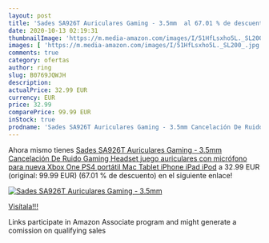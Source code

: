 ```yaml
---
layout: post
title: 'Sades SA926T Auriculares Gaming - 3.5mm  al 67.01 % de descuento'
date: 2020-10-13 02:19:31
thumbnailImage: 'https://m.media-amazon.com/images/I/51HfLsxho5L._SL200_.jpg'
images: [ 'https://m.media-amazon.com/images/I/51HfLsxho5L._SL200_.jpg' ]
comments: true
category: ofertas
author: ring
slug: B0769JQWJH
description:
actualPrice: 32.99 EUR
currency: EUR
price: 32.99
comparePrice: 99.99 EUR
inStock: true
prodname: 'Sades SA926T Auriculares Gaming - 3.5mm Cancelación De Ruido Gaming Headset  juego auriculares con micrófono para nueva Xbox One PS4 portátil Mac Tablet iPhone iPad iPod'
---
```


Ahora mismo tienes [Sades SA926T Auriculares Gaming - 3.5mm Cancelación De Ruido Gaming Headset  juego auriculares con micrófono para nueva Xbox One PS4 portátil Mac Tablet iPhone iPad iPod](https://www.amazon.es/dp/B0769JQWJH/?tag=tolees-21) a 32.99 EUR (original: 99.99 EUR) (67.01 %  de descuento) en el siguiente enlace!

[![Sades SA926T Auriculares Gaming - 3.5mm ](https://m.media-amazon.com/images/I/51HfLsxho5L._SL200_.jpg)](https://www.amazon.es/dp/B0769JQWJH/?tag=tolees-21)

[Visítala!!!](https://www.amazon.es/dp/B0769JQWJH/?tag=tolees-21)

Links participate in Amazon Associate program and might generate a comission on qualifying sales
